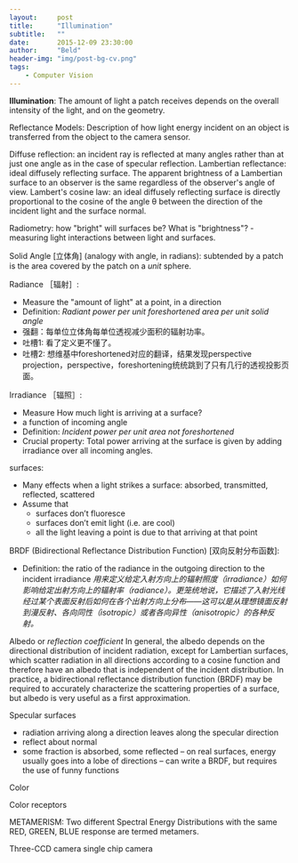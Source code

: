 ```yaml
---
layout:     post
title:      "Illumination"
subtitle:   ""
date:       2015-12-09 23:30:00
author:     "Beld"
header-img: "img/post-bg-cv.png"
tags:
    - Computer Vision
---
```



**Illumination**: The amount of light a patch receives depends on the overall intensity of the light, and on the geometry.

Reflectance Models:
Description of how light energy incident on an object is transferred from the object to the camera sensor.

Diffuse reflection: an incident ray is reflected at many angles rather than at just one angle as in the case of specular reflection.
Lambertian reflectance: ideal diffusely reflecting surface. The apparent brightness of a Lambertian surface to an observer is the same regardless of the observer's angle of view.
Lambert's cosine law: an ideal diffusely reflecting surface is directly proportional to the cosine of the angle θ between the direction of the incident light and the surface normal.

Radiometry: how "bright" will surfaces be?
What is "brightness"? - measuring light interactions between light and surfaces.

Solid Angle [立体角] (analogy with angle, in radians): subtended by a patch is the area covered by the patch on a *unit* sphere.

Radiance ［辐射］:
- Measure the "amount of light" at a point, in a direction
- Definition: *Radiant power per unit foreshortened area per unit solid angle*
- 强翻：每单位立体角每单位透视减少面积的辐射功率。
- 吐槽1: 看了定义更不懂了。
- 吐槽2: 想维基中foreshortened对应的翻译，结果发现perspective projection，perspective，foreshortening统统跳到了只有几行的透视投影页面。


Irradiance ［辐照］:
- Measure How much light is arriving at a surface?
- a function of incoming angle
- Definition: *Incident power per unit area not foreshortened*
- Crucial property: Total power arriving at the surface is given by adding irradiance over all incoming angles.

surfaces:
- Many effects when a light strikes a surface: absorbed, transmitted, reflected, scattered
- Assume that
  - surfaces don’t fluoresce
  - surfaces don’t emit light (i.e. are cool)
  - all the light leaving a point is due to that arriving at that point

BRDF (Bidirectional Reflectance Distribution Function) [双向反射分布函数]:
- Definition: the ratio of the radiance in the outgoing direction to the incident irradiance
*用来定义给定入射方向上的辐射照度（irradiance）如何影响给定出射方向上的辐射率（radiance）。更笼统地说，它描述了入射光线经过某个表面反射后如何在各个出射方向上分布——这可以是从理想镜面反射到漫反射、各向同性（isotropic）或者各向异性（anisotropic）的各种反射。*

Albedo or *reflection coefficient*
In general, the albedo depends on the directional distribution of incident radiation, except for Lambertian surfaces, which scatter radiation in all directions according to a cosine function and therefore have an albedo that is independent of the incident distribution. In practice, a bidirectional reflectance distribution function (BRDF) may be required to accurately characterize the scattering properties of a surface, but albedo is very useful as a first approximation.



Specular surfaces
- radiation arriving along a direction leaves along the specular direction
- reflect about normal
- some fraction is absorbed, some reflected
– on real surfaces, energy usually goes into a lobe of directions
– can write a BRDF, but requires the use of funny functions


Color

Color receptors

METAMERISM: Two different Spectral Energy Distributions with the same RED, GREEN, BLUE response are termed metamers.

Three-CCD camera
single chip camera
